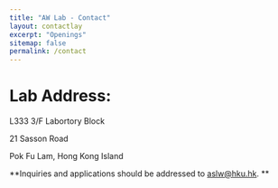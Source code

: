 ```yaml
---
title: "AW Lab - Contact"
layout: contactlay
excerpt: "Openings"
sitemap: false
permalink: /contact
---
```


# Lab Address:
L333 3/F Labortory Block

21 Sasson Road

Pok Fu Lam, Hong Kong Island

**Inquiries and applications should be addressed to aslw@hku.hk. **


